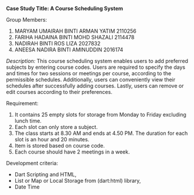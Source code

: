 **Case Study Title: A Course Scheduling System**

Group Members:
1. MARYAM UMAIRAH BINTI ARMAN YATIM 2110256
2. FARIHA HADAINA BINTI MOHD SHAZALI 2114478	
3. NADIRAH BINTI ROS LIZA 2027832
4. ANEESA NADIRA BINTI AMINUDDIN 2016174

*Description:*
This course scheduling system enables users to add preferred subjects by entering course codes. Users are required to specify the days and times for two sessions or meetings per course, according to the permissible schedules. Additionally, users can conveniently view their schedules after successfully adding courses. Lastly, users can remove or edit courses according to their preferences.

Requirement:
1. It contains 25 empty slots for storage from Monday to Friday excluding lunch time.
2. Each slot can only store a subject.
3. The class starts at 8.30 AM and ends at 4.50 PM. The duration for each slot is an hour and 20 minutes.
4. Item is stored based on course code.
5. Each course should have 2 meetings in a week.

Development criteria:
- Dart Scripting and HTML,
- List or Map or Local Storage from (dart:html) library,
- Date Time
